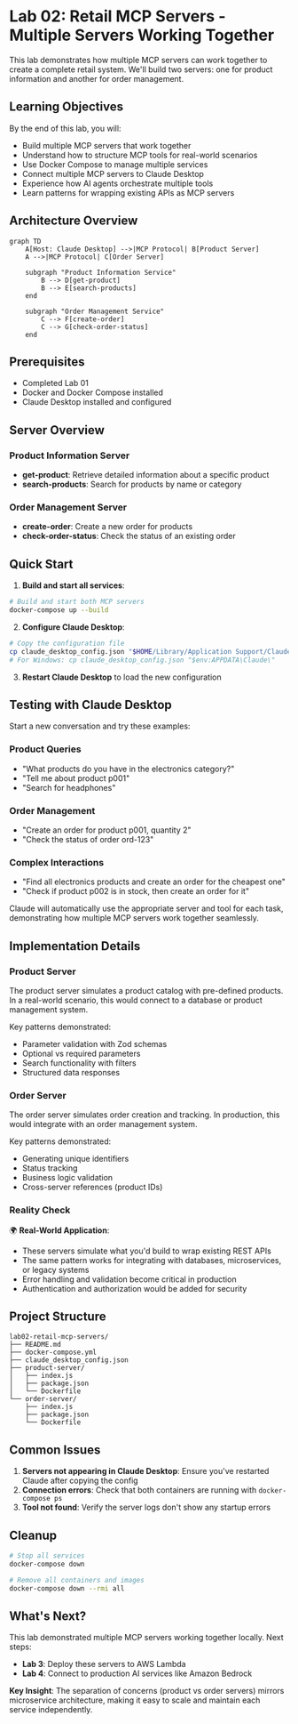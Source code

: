 # Lab 02: Retail MCP Servers - Multiple Servers Working Together

This lab demonstrates how multiple MCP servers can work together to create a complete retail system. We'll build two servers: one for product information and another for order management.

## Learning Objectives

By the end of this lab, you will:
- Build multiple MCP servers that work together
- Understand how to structure MCP tools for real-world scenarios
- Use Docker Compose to manage multiple services
- Connect multiple MCP servers to Claude Desktop
- Experience how AI agents orchestrate multiple tools
- Learn patterns for wrapping existing APIs as MCP servers

## Architecture Overview

```mermaid
graph TD
    A[Host: Claude Desktop] -->|MCP Protocol| B[Product Server]
    A -->|MCP Protocol| C[Order Server]
    
    subgraph "Product Information Service"
        B --> D[get-product]
        B --> E[search-products]
    end
    
    subgraph "Order Management Service"
        C --> F[create-order]
        C --> G[check-order-status]
    end
```

## Prerequisites

- Completed Lab 01
- Docker and Docker Compose installed
- Claude Desktop installed and configured

## Server Overview

### Product Information Server
- **get-product**: Retrieve detailed information about a specific product
- **search-products**: Search for products by name or category

### Order Management Server
- **create-order**: Create a new order for products
- **check-order-status**: Check the status of an existing order

## Quick Start

1. **Build and start all services**:
```bash
# Build and start both MCP servers
docker-compose up --build
```

2. **Configure Claude Desktop**:
```bash
# Copy the configuration file
cp claude_desktop_config.json "$HOME/Library/Application Support/Claude/"
# For Windows: cp claude_desktop_config.json "$env:APPDATA\Claude\"
```

3. **Restart Claude Desktop** to load the new configuration

## Testing with Claude Desktop

Start a new conversation and try these examples:

### Product Queries
- "What products do you have in the electronics category?"
- "Tell me about product p001"
- "Search for headphones"

### Order Management
- "Create an order for product p001, quantity 2"
- "Check the status of order ord-123"

### Complex Interactions
- "Find all electronics products and create an order for the cheapest one"
- "Check if product p002 is in stock, then create an order for it"

Claude will automatically use the appropriate server and tool for each task, demonstrating how multiple MCP servers work together seamlessly.

## Implementation Details

### Product Server

The product server simulates a product catalog with pre-defined products. In a real-world scenario, this would connect to a database or product management system.

Key patterns demonstrated:
- Parameter validation with Zod schemas
- Optional vs required parameters
- Search functionality with filters
- Structured data responses

### Order Server

The order server simulates order creation and tracking. In production, this would integrate with an order management system.

Key patterns demonstrated:
- Generating unique identifiers
- Status tracking
- Business logic validation
- Cross-server references (product IDs)

### Reality Check

🌍 **Real-World Application**:
- These servers simulate what you'd build to wrap existing REST APIs
- The same pattern works for integrating with databases, microservices, or legacy systems
- Error handling and validation become critical in production
- Authentication and authorization would be added for security

## Project Structure

```
lab02-retail-mcp-servers/
├── README.md
├── docker-compose.yml
├── claude_desktop_config.json
├── product-server/
│   ├── index.js
│   ├── package.json
│   └── Dockerfile
└── order-server/
    ├── index.js
    ├── package.json
    └── Dockerfile
```

## Common Issues

1. **Servers not appearing in Claude Desktop**: Ensure you've restarted Claude after copying the config
2. **Connection errors**: Check that both containers are running with `docker-compose ps`
3. **Tool not found**: Verify the server logs don't show any startup errors

## Cleanup

```bash
# Stop all services
docker-compose down

# Remove all containers and images
docker-compose down --rmi all
```

## What's Next?

This lab demonstrated multiple MCP servers working together locally. Next steps:

- **Lab 3**: Deploy these servers to AWS Lambda
- **Lab 4**: Connect to production AI services like Amazon Bedrock

**Key Insight**: The separation of concerns (product vs order servers) mirrors microservice architecture, making it easy to scale and maintain each service independently.
